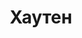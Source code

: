 ---
title: Хаутен
description: Мои впечатления от Хаутена — прямо после переезда.
featured: false
---